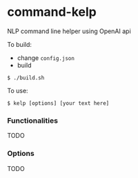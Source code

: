 # command-kelp
NLP command line helper using OpenAI api

To build:
 - change <code>config.json</code>
 - build
<pre><code>$ ./build.sh</code></pre>


To use:
<pre><code>$ kelp [options] [your text here]</pre></code>

### Functionalities
TODO

### Options
TODO


